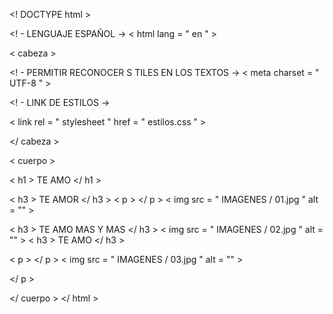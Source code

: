 <! DOCTYPE html >

<! - LENGUAJE ESPAÑOL ->
< html  lang = " en " >

< cabeza >

<! - PERMITIR RECONOCER <LABEL> </LABEL> S TILES EN LOS TEXTOS ->
 < meta  charset = " UTF-8 " >

<! - LINK DE ESTILOS ->

 < link  rel = " stylesheet " href = " estilos.css " >

</ cabeza >




< cuerpo >



< h1 > TE AMO </ h1 >






< h3 > TE AMOR </ h3 >
< p > </ p >
     < img  src = " IMAGENES / 01.jpg " alt = "" >



< h3 > TE AMO MAS Y MAS </ h3 >
 < img  src = " IMAGENES / 02.jpg " alt = "" >
< h3 > TE AMO </ h3 >

< p > </ p >
 < img  src = " IMAGENES / 03.jpg " alt = "" >
 


</ p >

</ cuerpo >
</ html >
